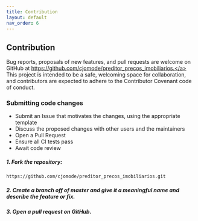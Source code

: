 ```yaml
---
title: Contribution
layout: default
nav_order: 6
---
```

<h2>Contribution</h2>

Bug reports, proposals of new features, and pull requests are welcome on GitHub at <a target=_blank href="https://github.com/cjomode/preditor_precos_imobiliarios"> https://github.com/cjomode/preditor_precos_imobiliarios.</a> This project is intended to be a safe, welcoming space for collaboration, and contributors are expected to adhere to the Contributor Covenant code of conduct.
<br>

<h3>Submitting code changes </h3>
<ul>
    <li>Submit an Issue that motivates the changes, using the appropriate template</li>
    <li>Discuss the proposed changes with other users and the maintainers</li>
    <li>Open a Pull Request</li>
    <li>Ensure all CI tests pass</li>
    <li>Await code review</li>
</ul>

##### 1. Fork the repository:
```bash
https://github.com/cjomode/preditor_precos_imobiliarios.git
```
##### 2. Create a branch off of master and give it a meaningful name and describe the feature or fix.
##### 3. Open a pull request on GitHub.
